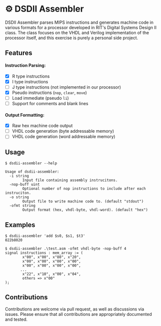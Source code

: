 # ⚙ DSDII Assembler

DSDII Assembler parses MIPS instructions and generates machine code in various formats for a processor developed in RIT's Digital Systems Design II class. The class focuses on the VHDL and Verilog implementation of the processor itself, and this exercise is purely a personal side project.

## Features

#### Instruction Parsing:
- [x] R type instructions
- [x] I type instructions
- [ ] J type instructions (not implemented in our processor)
- [x] Pseudo instructions (`nop`, `clear`, `move`)
- [ ] Load immediate (pseudo `li`)
- [ ] Support for comments and blank lines
#### Output Formatting:
- [x] Raw hex machine code output
- [ ] VHDL code generation (byte addressable memory)
- [ ] VHDL code generation (word addressable memory)

## Usage

```shell
$ dsdii-assembler --help

Usage of dsdii-assembler:
  -i string
        Input file containing assembly instrucitons.
  -nop-buff uint
        Optional number of nop instructions to include after each instruciton.
  -o string
        Output file to write machine code to. (default "stdout")
  -ofmt string
        Output format (hex, vhdl-byte, vhdl-word). (default "hex")
```

## Examples

```shell
$ dsdii-assembler 'add $s0, $s1, $t3' 
022b8020
```

```shell
$ dsdii-assembler .\test.asm -ofmt vhdl-byte -nop-buff 4
signal instructions : mem_array := (
        x"00", x"00", x"80", x"20",
        x"00", x"00", x"00", x"00",
        x"00", x"00", x"00", x"00",
       ...
        x"22", x"10", x"00", x"04",
        others => x"00"
);
```

## Contributions

Contributions are welcome via pull request, as well as discussions via issues. Please ensure that all contributions are appropriately documented and tested.